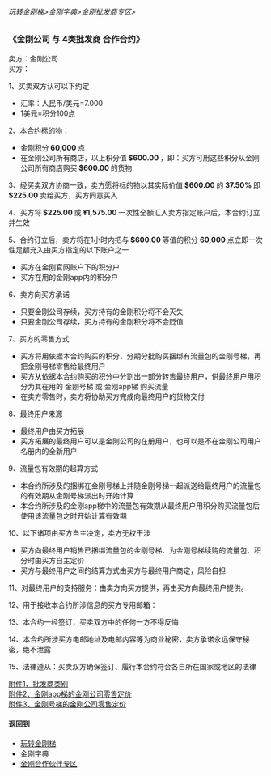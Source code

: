###### 玩转金刚梯>金刚字典>金刚批发商专区>
### 《金刚公司 与 4类批发商 合作合约》
卖方：金刚公司<br>
买方： <underlin>          </underlin> 

1、买卖双方认可以下约定<br>
- 汇率：人民币/美元=7.000<br>
- 1美元=积分100点

2、本合约标的物：<br>
- 金刚积分<strong> 60,000 </strong>点 <br>
- 在金刚公司所有商店，以上积分值<strong> $600.00 </strong> ，即：买方可用这些积分从金刚公司所有商店购买<strong> $600.00 </strong> 的货物<br>

3、经买卖双方协商一致，卖方愿将标的物以其实际价值<strong> $600.00 </strong>的<strong> 37.50% </strong>即<strong> $225.00 </strong>卖给买方，买方同意买入

4、买方将<strong> $225.00 </strong>或<strong> ¥1,575.00 </strong>一次性全额汇入卖方指定账户后，本合约订立并生效

5、合约订立后，卖方将在1小时内把与<strong> $600.00 </strong>等值的积分 <strong> 60,000  </strong>点立即一次性足额充入由买方指定的以下账户之一
- 买方在金刚官网账户下的积分户 
- 买方在用的金刚app内的积分户

6、卖方向买方承诺
- 只要金刚公司存续，买方持有的金刚积分将不会灭失
- 只要金刚公司存续，买方持有的金刚积分将不会贬值

7、买方的零售方式
- 买方将用依据本合约购买的积分，分期分批购买捆绑有流量包的金刚号梯，再把金刚号梯零售给最终用户
- 买方从依据本合约购买的积分中分割出一部分转售最终用户，供最终用户用积分为其在用的 金刚号梯 或 金刚app梯 购买流量
- 在卖方零售时，卖方将协助买方完成向最终用户的货物交付

8、最终用户来源<br>
- 最终用户由买方拓展
- 买方拓展的最终用户可以是金刚公司的在册用户，也可以是不在金刚公司用户名册内的全新用户


9、流量包有效期的起算方式
- 本合约所涉及的捆绑在金刚号梯上并随金刚号梯一起派送给最终用户的流量包的有效期从金刚号梯派出时开始计算
- 本合约所涉及的金刚app梯中的流量包有效期从最终用户用积分购买流量包后使用该流量包之时开始计算有效期

10、以下诸项由买方自主决定，卖方无权干涉
- 买方向最终用户销售已捆绑流量包的金刚号梯、为金刚号梯续购的流量包、积分时由买方自主定价
- 买方与最终用户之间的结算方式由买方与最终用户商定，风险自担

11、对最终用户的支持服务：由卖方向买方提供，再由买方向最终用户提供。

12、用于接收本合约所涉信息的买方专用邮箱：

13、本合约一经签订，买卖双方中的任何一方不得反悔

14、本合约所涉买方电邮地址及电邮内容等为商业秘密，卖方承诺永远保守秘密，绝不泄露

15、法律遵从：买卖双方确保签订、履行本合约符合各自所在国家或地区的法律

[附件1、批发商类别](https://github.com/a2zitpro/web/blob/master/LadderFree/kkDictionary/KKWholesalersZone/KKWholesalerClassification.md) <br>
[附件2、金刚app梯的金刚公司零售定价](https://github.com/a2zitpro/web/blob/master/LadderFree/kkDictionary/KKDatatrafficPriceOfLadderAPP.md) <br>
[附件3、金刚号梯的金刚公司零售定价](https://github.com/a2zitpro/web/blob/master/LadderFree/kkDictionary/KKDatatrafficPriceOfLadderKKID.md) <br>



#### 返回到
- [玩转金刚梯](https://github.com/a2zitpro/web/blob/master/LadderFree/A.md)
- [金刚字典](https://github.com/a2zitpro/web/blob/master/LadderFree/kkDictionary/KKDictionary.md)
- [金刚合作伙伴专区](https://github.com/a2zitpro/web/blob/master/LadderFree/kkDictionary/KKWholesalersZone.md)
